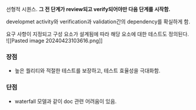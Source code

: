 선형적 시퀀스.
**그 전 단계가 review되고 verify되어야만 다음 단계를 시작함.**

developmet activity와 verification과 validation간의 dependency를 확실하게 함.   

요구 사항이 지정되고 구성 요소가 설계됨에 따라 해당 요소에 대한 테스트도 정의된다.
![[Pasted image 20240423103616.png]]   


### 장점
- 높은 퀄리티와 적절한 테스트를 보장하고, 테스트 효율성을 극대화함.

### 단점
- waterfall 모델과 같이 doc 관련 어려움이 있음.
